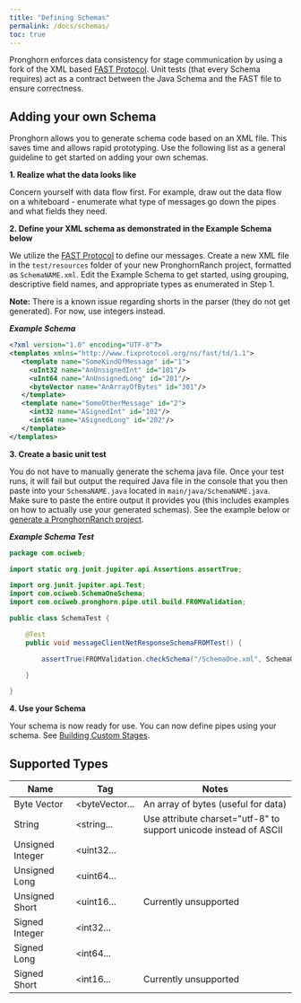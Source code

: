 ```yaml
---
title: "Defining Schemas"
permalink: /docs/schemas/
toc: true
---
```

Pronghorn enforces data consistency for stage communication by using a fork of the XML based [FAST Protocol](https://www.fixtrading.org/standards/fast/). Unit tests (that every Schema requires) act as a contract between the Java Schema and the FAST file to ensure correctness.

## Adding your own Schema
Pronghorn allows you to generate schema code based on an XML file. This saves time and allows rapid prototyping. Use the following list as a general guideline to get started on adding your own schemas.

**1. Realize what the data looks like**

Concern yourself with data flow first. For example, draw out the data flow on a whiteboard - enumerate what type of messages go down the pipes and what fields they need.

**2. Define your XML schema as demonstrated in the Example Schema below**

We utilize the [FAST Protocol](https://www.fixtrading.org/standards/fast/) to define our messages. Create a new XML file in the `test/resources` folder of your new PronghornRanch project, formatted as `SchemaNAME.xml`. Edit the Example Schema to get started, using grouping, descriptive field names, and appropriate types as enumerated in Step 1.

**Note:** There is a known issue regarding shorts in the parser (they do not get generated). For now, use integers instead.

***Example Schema***
```xml
<?xml version="1.0" encoding="UTF-8"?>
<templates xmlns="http://www.fixprotocol.org/ns/fast/td/1.1">
   <template name="SomeKindOfMessage" id="1">
     <uInt32 name="AnUnsignedInt" id="101"/>
     <uInt64 name="AnUnsignedLong" id="201"/>
     <byteVector name="AnArrayOfBytes" id="301"/>
   </template>
   <template name="SomeOtherMessage" id="2">
     <int32 name="ASignedInt" id="102"/>
     <int64 name="ASignedLong" id="202"/>
   </template>
</templates>
```

**3. Create a basic unit test**

You do not have to manually generate the schema java file. Once your test runs, it will fail but output the required Java file in the console that you then paste into your `SchemaNAME.java` located in `main/java/SchemaNAME.java`. Make sure to paste
the entire output it provides you (this includes examples on how to actually use your generated schemas).
See the example below or [generate a PronghornRanch project](../quick-start-guide).


***Example Schema Test***
```java
package com.ociweb;

import static org.junit.jupiter.api.Assertions.assertTrue;

import org.junit.jupiter.api.Test;
import com.ociweb.SchemaOneSchema;
import com.ociweb.pronghorn.pipe.util.build.FROMValidation;

public class SchemaTest {

    @Test
    public void messageClientNetResponseSchemaFROMTest() {

        assertTrue(FROMValidation.checkSchema("/SchemaOne.xml", SchemaOneSchema.class));

    }

}
```

**4. Use your Schema**

Your schema is now ready for use. You can now define pipes using your schema. See [Building Custom Stages](../stages/).

## Supported Types

|Name       |Tag                    |Notes    |
|-----------|-------------------------|---------|
|Byte Vector|<byteVector...|An array of bytes (useful for data)|
|String|<string...|Use attribute charset="utf-8" to support unicode instead of ASCII|
|Unsigned Integer|<uint32...||
|Unsigned Long|<uint64...||
|Unsigned Short|<uint16...|Currently unsupported|
|Signed Integer|<int32...||
|Signed Long|<int64...||
|Signed Short|<int16...|Currently unsupported|